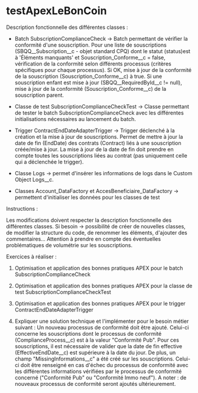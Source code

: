 # testApexLeBonCoin


Description fonctionnelle des différentes classes :

- Batch SubscriptionComplianceCheck -> Batch permettant de vérifier la conformité d'une souscription. Pour une liste de souscriptions (SBQQ__Subscription__c - objet standard CPQ) dont le statut (status)est à 'Éléments manquants' et Souscription_Conforme__c = false, 
vérification de la conformité selon différents processus (critères spécifiques pour chaque processus). 
Si OK, mise à jour de la conformité de la souscription (Souscription_Conforme__c) à true. Si une souscription enfant est mise à jour (SBQQ__RequiredById__c != null),
mise à jour de la conformité (Souscription_Conforme__c) de la souscription parent.

- Classe de test SubscriptionComplianceCheckTest -> Classe permettant de tester le batch SubscriptionComplianceCheck avec les différentes initialisations nécessaires au lancement du batch.

- Trigger ContractEndDateAdapterTrigger -> Trigger déclenché à la création et la mise à jour de souscriptions. Permet de mettre à jour la date de fin (EndDate) des contrats (Contract)
liés à une souscription créée/mise à jour. 
La mise à jour de la date de fin doit prendre en compte toutes les souscriptions liées au contrat (pas uniquement celle qui a déclenchée le trigger).

- Classe Logs -> permet d'insérer les informations de logs dans le Custom Object Logs__c.

- Classes Account_DataFactory et AccesBeneficiaire_DataFactory -> permettent d'initialiser les données pour les classes de test
 


Instructions : 

Les modifications doivent respecter la description fonctionnelle des différentes classes.
Si besoin -> possibilité de créer de nouvelles classes, de modifier la structure du code, de renommer les éléments, d'ajouter des commentaires... 
Attention à prendre en compte des éventuelles problématiques de volumétrie sur les souscriptions.



Exercices à réaliser : 

1. Optimisation et application des bonnes pratiques APEX pour le batch SubscriptionComplianceCheck

2. Optimisation et application des bonnes pratiques APEX pour la classe de test SubscriptionComplianceCheckTest

3. Optimisation et application des bonnes pratiques APEX pour le trigger ContractEndDateAdapterTrigger

4. Expliquer une solution technique et l'implémenter pour le besoin métier suivant : Un nouveau processus de conformité doit être ajouté. Celui-ci concerne les souscriptions dont le processus de conformité (ComplianceProcess__c) est à 
la valeur "Conformité Pub". Pour ces souscriptions, il est nécessaire de valider que la date de fin effective (EffectiveEndDate__c) est supérieure à la date du jour. 
De plus, un champ "MissingInformations__c" a été créé sur les souscriptions. Celui-ci doit être renseigné en cas d'échec du processus de conformité avec les différentes informations vérifiées par le processus de conformité concerné ("Conformité Pub" ou "Conformité Immo neuf"). 
A noter : de nouveaux processus de conformité seront ajoutés ultérieurement.




